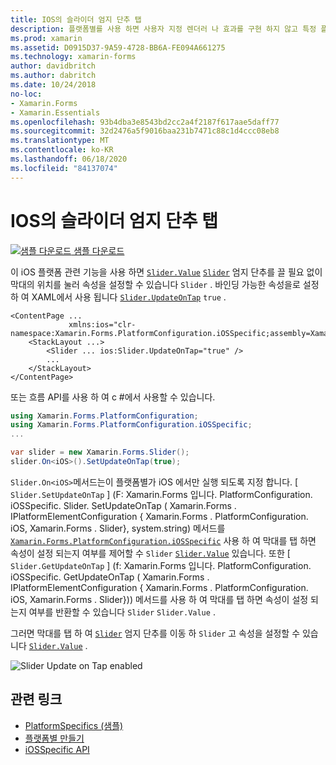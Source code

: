 ```yaml
---
title: IOS의 슬라이더 엄지 단추 탭
description: 플랫폼별를 사용 하면 사용자 지정 렌더러 나 효과를 구현 하지 않고 특정 플랫폼 에서만 사용할 수 있는 기능을 사용할 수 있습니다. 이 문서에서는 슬라이더 막대를 눌러 Slider 속성을 설정 하는 데 사용할 수 있는 iOS 플랫폼별를 사용 하는 방법을 설명 합니다.
ms.prod: xamarin
ms.assetid: D0915D37-9A59-4728-BB6A-FE094A661275
ms.technology: xamarin-forms
author: davidbritch
ms.author: dabritch
ms.date: 10/24/2018
no-loc:
- Xamarin.Forms
- Xamarin.Essentials
ms.openlocfilehash: 93b4dba3e8543bd2cc2a4f2187f617aae5daff77
ms.sourcegitcommit: 32d2476a5f9016baa231b7471c88c1d4ccc08eb8
ms.translationtype: MT
ms.contentlocale: ko-KR
ms.lasthandoff: 06/18/2020
ms.locfileid: "84137074"
---
```

# <a name="slider-thumb-tap-on-ios"></a>IOS의 슬라이더 엄지 단추 탭

[![샘플 다운로드](~/media/shared/download.png) 샘플 다운로드](https://docs.microsoft.com/samples/xamarin/xamarin-forms-samples/userinterface-platformspecifics)

이 iOS 플랫폼 관련 기능을 사용 하면 [`Slider.Value`](xref:Xamarin.Forms.Slider.Value) [`Slider`](xref:Xamarin.Forms.Slider) 엄지 단추를 끌 필요 없이 막대의 위치를 눌러 속성을 설정할 수 있습니다 `Slider` . 바인딩 가능한 속성을로 설정 하 여 XAML에서 사용 됩니다 [`Slider.UpdateOnTap`](xref:Xamarin.Forms.PlatformConfiguration.iOSSpecific.Slider.UpdateOnTapProperty) `true` .

```xaml
<ContentPage ...
             xmlns:ios="clr-namespace:Xamarin.Forms.PlatformConfiguration.iOSSpecific;assembly=Xamarin.Forms.Core">
    <StackLayout ...>
        <Slider ... ios:Slider.UpdateOnTap="true" />
        ...
    </StackLayout>
</ContentPage>
```

또는 흐름 API를 사용 하 여 c #에서 사용할 수 있습니다.

```csharp
using Xamarin.Forms.PlatformConfiguration;
using Xamarin.Forms.PlatformConfiguration.iOSSpecific;
...

var slider = new Xamarin.Forms.Slider();
slider.On<iOS>().SetUpdateOnTap(true);
```

`Slider.On<iOS>`메서드는이 플랫폼별가 iOS 에서만 실행 되도록 지정 합니다. [ `Slider.SetUpdateOnTap` ] (F: Xamarin.Forms 입니다. PlatformConfiguration. iOSSpecific. Slider. SetUpdateOnTap ( Xamarin.Forms . IPlatformElementConfiguration { Xamarin.Forms . PlatformConfiguration. iOS, Xamarin.Forms . Slider}, system.string) 메서드를 [`Xamarin.Forms.PlatformConfiguration.iOSSpecific`](xref:Xamarin.Forms.PlatformConfiguration.iOSSpecific) 사용 하 여 막대를 탭 하면 속성이 설정 되는지 여부를 제어할 수 `Slider` [`Slider.Value`](xref:Xamarin.Forms.Slider.Value) 있습니다. 또한 [ `Slider.GetUpdateOnTap` ] (f: Xamarin.Forms 입니다. PlatformConfiguration. iOSSpecific. GetUpdateOnTap ( Xamarin.Forms . IPlatformElementConfiguration { Xamarin.Forms . PlatformConfiguration. iOS, Xamarin.Forms . Slider})) 메서드를 사용 하 여 막대를 탭 하면 속성이 설정 되는지 여부를 반환할 수 있습니다 `Slider` `Slider.Value` .

그러면 막대를 탭 하 여 [`Slider`](xref:Xamarin.Forms.Slider) 엄지 단추를 이동 하 `Slider` 고 속성을 설정할 수 있습니다 [`Slider.Value`](xref:Xamarin.Forms.Slider.Value) .

![](slider-thumb-images/slider-updateontap.png "Slider Update on Tap enabled")

## <a name="related-links"></a>관련 링크

- [PlatformSpecifics (샘플)](https://docs.microsoft.com/samples/xamarin/xamarin-forms-samples/userinterface-platformspecifics)
- [플랫폼별 만들기](~/xamarin-forms/platform/platform-specifics/index.md#creating-platform-specifics)
- [iOSSpecific API](xref:Xamarin.Forms.PlatformConfiguration.iOSSpecific)
